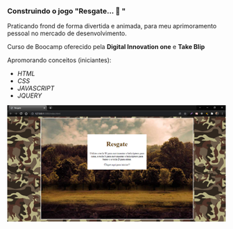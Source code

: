 ### Construindo o jogo  "Resgate... :helicopter: "

Praticando frond de forma divertida e animada, para meu aprimoramento pessoal no mercado de desenvolvimento.

Curso de Boocamp oferecido pela **Digital Innovation one** e **Take Blip**

Apromorando conceitos (iniciantes):

- *HTML*
- *CSS*
- *JAVASCRIPT*
- *JQUERY*



![menu_jogo](menu_jogo.PNG)
